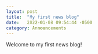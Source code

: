 ```yaml
---
layout: post
title:  "My first news blog"
date:   2022-01-08 09:54:44 -0500
category: Announcements
---
```

Welcome to my first news blog!